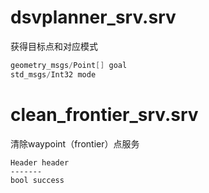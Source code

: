 # dsvplanner_srv.srv
获得目标点和对应模式
``` c++
geometry_msgs/Point[] goal
std_msgs/Int32 mode
```

# clean_frontier_srv.srv
清除waypoint（frontier）点服务
```
Header header
-------
bool success 
```

